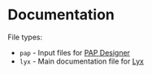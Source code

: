 # Documentation

File types:

- `pap` - Input files for [PAP Designer](http://friedrich-folkmann.de/papdesigner/Hauptseite.html)
- `lyx` - Main documentation file for [Lyx](lyx.org)



